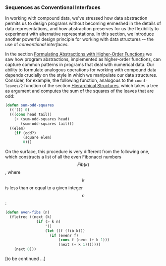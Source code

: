 ### Sequences as Conventional Interfaces

In working with compound data, we've stressed how data abstraction permits us to design programs without becoming enmeshed in the details of data representations, and how abstraction preserves for us the flexibility to experiment with alternative representations. In this section, we introduce another powerful design principle for working with data structures -- the use of *conventional interfaces*.

In the section [Formulating Abstractions with Higher-Order Functions]() we saw how program abstractions, implemented as higher-order functions, can capture common patterns in programs that deal with numerical data. Our ability to formulate analogous operations for working with compound data depends crucially on the style in which we manipulate our data structures. Consider, for example, the following function, analogous to the ``count-leaves/2`` function of the section [Hierarchical Structures](), which takes a tree as argument and computes the sum of the squares of the leaves that are odd:

```lisp
(defun sum-odd-squares
  (('()) 0)
  (((cons head tail))
    (+ (sum-odd-squares head)
       (sum-odd-squares tail)))
  ((elem)
    (if (odd?)
        (square elem)
        0)))
```

On the surface, this procedure is very different from the following one, which constructs a list of all the even Fibonacci numbers $$Fib(k)$$, where $$k$$ is less than or equal to a given integer $$n$$:

```lisp
(defun even-fibs (n)
  (fletrec ((next (k)
              (if (> k n)
                  '()
                  (let ((f (fib k)))
                    (if (even? f)
                        (cons f (next (+ k 1)))
                        (next (+ k 1)))))))
    (next 0)))
```

[to be continued ...]